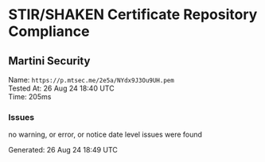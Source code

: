 # STIR/SHAKEN Certificate Repository Compliance

## Martini Security

Name: `https://p.mtsec.me/2e5a/NYdx9J3Ou9UH.pem`\
Tested At: 26 Aug 24 18:40 UTC\
Time: 205ms

### Issues

no warning, or error, or notice date level issues were found

Generated: 26 Aug 24 18:49 UTC